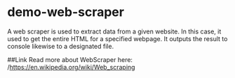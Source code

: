 # demo-web-scraper
A web scraper is used to extract data from a given website. 
In this case, it used to get the entire HTML for a specified webpage.
It outputs the result to console likewise to a designated file.

##Link
Read more about WebScraper here: /https://en.wikipedia.org/wiki/Web_scraping
